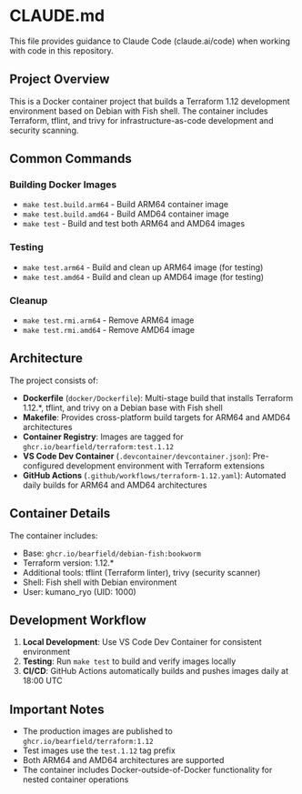 # CLAUDE.md

This file provides guidance to Claude Code (claude.ai/code) when working with code in this repository.

## Project Overview

This is a Docker container project that builds a Terraform 1.12 development environment based on Debian with Fish shell. The container includes Terraform, tflint, and trivy for infrastructure-as-code development and security scanning.

## Common Commands

### Building Docker Images
- `make test.build.arm64` - Build ARM64 container image
- `make test.build.amd64` - Build AMD64 container image
- `make test` - Build and test both ARM64 and AMD64 images

### Testing
- `make test.arm64` - Build and clean up ARM64 image (for testing)
- `make test.amd64` - Build and clean up AMD64 image (for testing)

### Cleanup
- `make test.rmi.arm64` - Remove ARM64 image
- `make test.rmi.amd64` - Remove AMD64 image

## Architecture

The project consists of:
- **Dockerfile** (`docker/Dockerfile`): Multi-stage build that installs Terraform 1.12.*, tflint, and trivy on a Debian base with Fish shell
- **Makefile**: Provides cross-platform build targets for ARM64 and AMD64 architectures
- **Container Registry**: Images are tagged for `ghcr.io/bearfield/terraform:test.1.12`
- **VS Code Dev Container** (`.devcontainer/devcontainer.json`): Pre-configured development environment with Terraform extensions
- **GitHub Actions** (`.github/workflows/terraform-1.12.yaml`): Automated daily builds for ARM64 and AMD64 architectures

## Container Details

The container includes:
- Base: `ghcr.io/bearfield/debian-fish:bookworm`
- Terraform version: 1.12.*
- Additional tools: tflint (Terraform linter), trivy (security scanner)
- Shell: Fish shell with Debian environment
- User: kumano_ryo (UID: 1000)

## Development Workflow

1. **Local Development**: Use VS Code Dev Container for consistent environment
2. **Testing**: Run `make test` to build and verify images locally
3. **CI/CD**: GitHub Actions automatically builds and pushes images daily at 18:00 UTC

## Important Notes

- The production images are published to `ghcr.io/bearfield/terraform:1.12`
- Test images use the `test.1.12` tag prefix
- Both ARM64 and AMD64 architectures are supported
- The container includes Docker-outside-of-Docker functionality for nested container operations